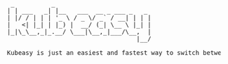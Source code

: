  <pre>
   _          _
  | | ___   _| |__   ___  __ _ ___ _   _
  | |/ / | | | '_ \ / _ \/ _` / __| | | |
  |   <| |_| | |_) |  __/ (_| \__ \ |_| |
  |_|\_\__,_|_.__/ \___|\__,_|___/\__,  |
                                     |__/

  Kubeasy is just an easiest and fastest way to switch between multiple K8's clusters.
